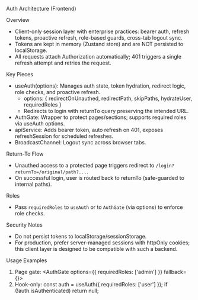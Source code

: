 Auth Architecture (Frontend)

Overview
- Client-only session layer with enterprise practices: bearer auth, refresh tokens, proactive refresh, role-based guards, cross-tab logout sync.
- Tokens are kept in memory (Zustand store) and are NOT persisted to localStorage.
- All requests attach Authorization automatically; 401 triggers a single refresh attempt and retries the request.

Key Pieces
- useAuth(options): Manages auth state, token hydration, redirect logic, role checks, and proactive refresh.
  - options: { redirectOnUnauthed, redirectPath, skipPaths, hydrateUser, requiredRoles }
  - Redirects to login with returnTo query preserving the intended URL.
- AuthGate: Wrapper to protect pages/sections; supports required roles via useAuth options.
- apiService: Adds bearer token, auto refresh on 401, exposes refreshSession for scheduled refreshes.
- BroadcastChannel: Logout sync across browser tabs.

Return-To Flow
- Unauthed access to a protected page triggers redirect to `/login?returnTo=/original/path?...`.
- On successful login, user is routed back to returnTo (safe-guarded to internal paths).

Roles
- Pass `requiredRoles` to `useAuth` or to `AuthGate` (via options) to enforce role checks.

Security Notes
- Do not persist tokens to localStorage/sessionStorage.
- For production, prefer server-managed sessions with httpOnly cookies; this client layer is designed to be compatible with such a backend.

Usage Examples
1) Page gate:
   <AuthGate options={{ requiredRoles: ['admin'] }} fallback={<Spinner />}> <Admin /> </AuthGate>
2) Hook-only:
   const auth = useAuth({ requiredRoles: ['user'] });
   if (!auth.isAuthenticated) return null;

